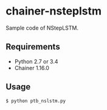 # chainer-nsteplstm
Sample code of NStepLSTM.

## Requirements
- Python 2.7 or 3.4  
- Chainer 1.16.0  

## Usage
```
$ python ptb_nslstm.py
```
